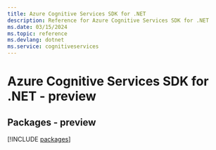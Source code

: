 ```yaml
---
title: Azure Cognitive Services SDK for .NET
description: Reference for Azure Cognitive Services SDK for .NET
ms.date: 03/15/2024
ms.topic: reference
ms.devlang: dotnet
ms.service: cognitiveservices
---
```

# Azure Cognitive Services SDK for .NET - preview
## Packages - preview
[!INCLUDE [packages](cognitive-services-index.md)]